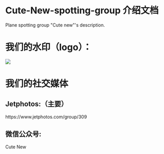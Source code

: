 # Cute-New-spotting-group 介绍文档
Plane spotting group "Cute new"'s description.

<h1>我们的水印（logo）：</h1>
<image src="深色水印.png">
<h1>我们的社交媒体</h1>
    <h2>Jetphotos:（主要）</h2>
    https://www.jetphotos.com/group/309
    <h2>微信公众号:</h2>
    Cute New
